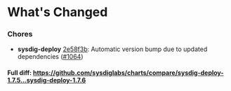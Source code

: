 # What's Changed

### Chores
- **sysdig-deploy** [2e58f3b](https://github.com/sysdiglabs/charts/commit/2e58f3bcd7d6ed2ff549d2cab6d8bf978776fec4): Automatic version bump due to updated dependencies ([#1064](https://github.com/sysdiglabs/charts/issues/1064))

#### Full diff: https://github.com/sysdiglabs/charts/compare/sysdig-deploy-1.7.5...sysdig-deploy-1.7.6
